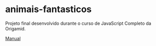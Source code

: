 # animais-fantasticos
Projeto final desenvolvido durante o curso de JavaScript Completo da Origamid.

<a href=“https://github.com/Danyribeiro/animais-fantasticos/wiki“>Manual</a>


